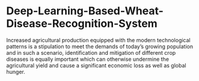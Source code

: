 # Deep-Learning-Based-Wheat-Disease-Recognition-System
Increased agricultural production equipped with the modern technological patterns is a stipulation to meet the demands of today’s growing population and in such a scenario, identification and mitigation of different crop diseases is equally important which can otherwise undermine the agricultural yield and cause a significant economic loss as well as global hunger.
